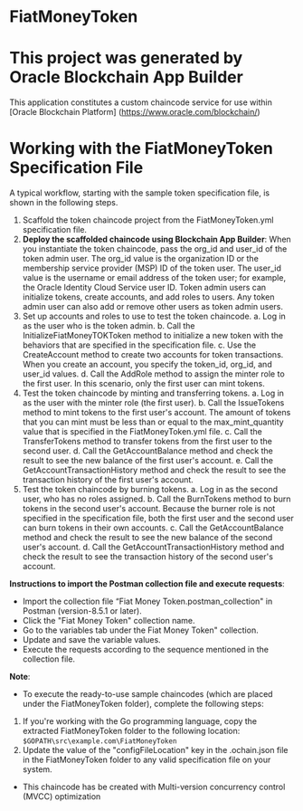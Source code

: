 # FiatMoneyToken

# This project was generated by Oracle Blockchain App Builder

This application constitutes a custom chaincode service for use within
[Oracle Blockchain Platform] (https://www.oracle.com/blockchain/)

# Working with the FiatMoneyToken Specification File

A typical workflow, starting with the sample token specification file, is shown in the following steps.
1.	Scaffold the token chaincode project from the FiatMoneyToken.yml specification file.
2.	**Deploy the scaffolded chaincode using Blockchain App Builder**: When you instantiate the token chaincode, pass the org_id and user_id of the token admin user. The org_id value is the organization ID or the membership service provider (MSP) ID of the token user. The user_id value is the username or email address of the token user; for example, the Oracle Identity Cloud Service user ID. Token admin users can initialize tokens, create accounts, and add roles to users. Any token admin user can also add or remove other users as token admin users.
3.	Set up accounts and roles to use to test the token chaincode.
a.	Log in as the user who is the token admin.
b.	Call the InitializeFiatMoneyTOKToken method to initialize a new token with the behaviors that are specified in the specification file.
c.	Use the CreateAccount method to create two accounts for token transactions. When you create an account, you specify the token_id, org_id, and user_id values. 
d.	Call the AddRole method to assign the minter role to the first user. In this scenario, only the first user can mint tokens.
4.	Test the token chaincode by minting and transferring tokens.
a.	Log in as the user with the minter role (the first user).
b.	Call the IssueTokens method to mint tokens to the first user's account. The amount of tokens that you can mint must be less than or equal to the max_mint_quantity value that is specified in the FiatMoneyToken.yml file.
c.	Call the TransferTokens method to transfer tokens from the first user to the second user.
d.	Call the GetAccountBalance method and check the result to see the new balance of the first user's account.
e.	Call the GetAccountTransactionHistory method and check the result to see the transaction history of the first user's account.
5.	Test the token chaincode by burning tokens.
a.	Log in as the second user, who has no roles assigned.
b.	Call the BurnTokens method to burn tokens in the second user's account. Because the burner role is not specified in the specification file, both the first user and the second user can burn tokens in their own accounts.
c.	Call the GetAccountBalance method and check the result to see the new balance of the second user's account.
d.	Call the GetAccountTransactionHistory method and check the result to see the transaction history of the second user's account.

**Instructions to import the Postman collection file and execute requests**:
- Import the collection file “Fiat Money Token.postman_collection" in Postman (version-8.5.1 or later).
- Click the "Fiat Money Token" collection name.
- Go to the variables tab under the Fiat Money Token" collection.
- Update and save the variable values.
- Execute the requests according to the sequence mentioned in the collection file.

**Note**:
- To execute the ready-to-use sample chaincodes (which are placed under the FiatMoneyToken folder), complete the following steps: 
1. If you're working with the Go programming language, copy the extracted FiatMoneyToken folder to the following location: `$GOPATH\src\example.com\FiatMoneyToken`
2. Update the value of the "configFileLocation" key in the .ochain.json file in the FiatMoneyToken folder to any valid specification file on your system.
- This chaincode has be created with Multi-version concurrency control (MVCC) optimization
